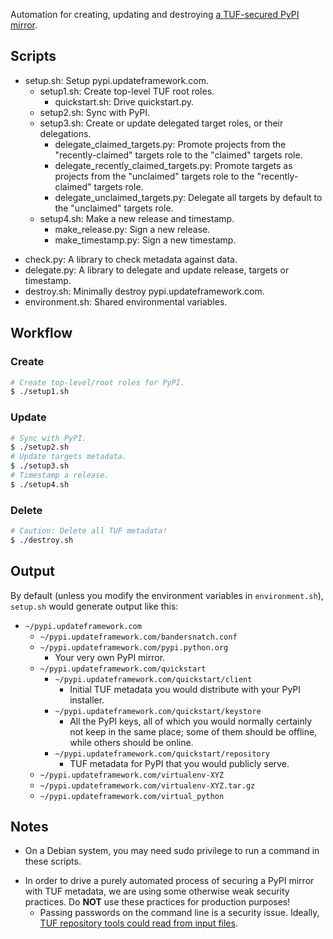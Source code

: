 Automation for creating, updating and destroying [a TUF-secured PyPI
mirror](https://github.com/dachshund/pip/wiki/PyPI-over-TUF).

## Scripts

+ setup.sh: Setup pypi.updateframework.com.
    + setup1.sh: Create top-level TUF root roles.
        - quickstart.sh: Drive quickstart.py.
    - setup2.sh: Sync with PyPI.
    + setup3.sh: Create or update delegated target roles, or their delegations.
        - delegate_claimed_targets.py: Promote projects from the
        "recently-claimed" targets role to the "claimed" targets role.
        - delegate_recently_claimed_targets.py: Promote targets as projects
        from the "unclaimed" targets role to the "recently-claimed" targets
        role.
        - delegate_unclaimed_targets.py: Delegate all targets by default to the
        "unclaimed" targets role.
    + setup4.sh: Make a new release and timestamp.
        - make_release.py: Sign a new release.
        - make_timestamp.py: Sign a new timestamp.
- check.py: A library to check metadata against data.
- delegate.py: A library to delegate and update release, targets or timestamp.
- destroy.sh: Minimally destroy pypi.updateframework.com.
- environment.sh: Shared environmental variables.

## Workflow

### Create

```bash
# Create top-level/root roles for PyPI.
$ ./setup1.sh
```

### Update
```bash
# Sync with PyPI.
$ ./setup2.sh
# Update targets metadata.
$ ./setup3.sh
# Timestamp a release.
$ ./setup4.sh
```

### Delete

```bash
# Caution: Delete all TUF metadata!
$ ./destroy.sh
```

## Output

By default (unless you modify the environment variables in `environment.sh`),
`setup.sh` would generate output like this:

+ `~/pypi.updateframework.com`
    - `~/pypi.updateframework.com/bandersnatch.conf`
    + `~/pypi.updateframework.com/pypi.python.org`
        - Your very own PyPI mirror.
    + `~/pypi.updateframework.com/quickstart`
        + `~/pypi.updateframework.com/quickstart/client`
            - Initial TUF metadata you would distribute with your PyPI
            installer.
        + `~/pypi.updateframework.com/quickstart/keystore`
            - All the PyPI keys, all of which you would normally certainly not
            keep in the same place; some of them should be offline, while
            others should be online.
        + `~/pypi.updateframework.com/quickstart/repository`
            - TUF metadata for PyPI that you would publicly serve.
    - `~/pypi.updateframework.com/virtualenv-XYZ`
    - `~/pypi.updateframework.com/virtualenv-XYZ.tar.gz`
    - `~/pypi.updateframework.com/virtual_python`

## Notes

- On a Debian system, you may need sudo privilege to run a command in these
  scripts.
+ In order to drive a purely automated process of securing a PyPI mirror with
  TUF metadata, we are using some otherwise weak security practices. Do **NOT**
  use these practices for production purposes!
    - Passing passwords on the command line is a security issue. Ideally, [TUF
    repository tools could read from input
    files](https://github.com/akonst/tuf/issues/52).
